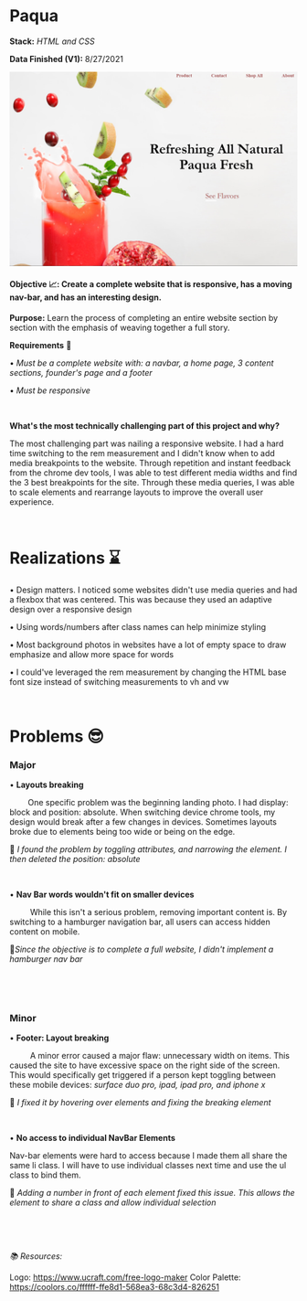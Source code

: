 # Paqua   
**Stack:** *HTML and CSS*

**Data Finished (V1):** 8/27/2021

![displayImg!](Material/finDisplay.png)


#### **Objective 📈:** **Create a complete website that is responsive, has a moving nav-bar, and has an interesting design.**

**Purpose:** Learn the process of completing an entire website section by section with the emphasis of weaving together a full story.

**Requirements** 🚦

• *Must be a complete website with: a navbar, a home page, 3 content sections, founder's page and a footer*

• *Must be responsive*

&nbsp;




**What's the most technically challenging part of this project and why?**

The most challenging part was nailing a responsive website. I had a hard time switching to the rem measurement and I didn't know when to add media breakpoints to the website.  Through repetition and instant feedback from the chrome dev tools, I was able to test different media widths and find the 3 best breakpoints for the site. Through these media queries, I was able to scale elements and rearrange layouts to improve the overall user experience. 

&nbsp;

# Realizations ⌛️

• Design matters. I noticed some websites didn't use media queries and had a flexbox that was centered. This was because they used an adaptive design over a responsive design

• Using words/numbers after class names can help minimize styling

• Most background photos in websites have a lot of empty space to draw emphasize and allow more space for words

• I could've leveraged the rem measurement by changing the HTML base font size instead of switching measurements to vh and vw

&nbsp;

# Problems 😎

### Major

• **Layouts breaking**

&emsp; &emsp;One specific problem was the beginning landing photo. I had display: block and position: absolute. When switching device chrome tools, 
my design would break after a few changes in devices. Sometimes layouts broke due to elements being too wide or being on the edge.

🔑 *I found the problem by toggling attributes, and narrowing the element. I then deleted the position: absolute*

&nbsp;

• **Nav Bar words wouldn't fit on smaller devices**

&emsp; &emsp; While this isn't a serious problem, removing important content is. By switching to a hamburger navigation bar, all users can access hidden content on mobile. 

🔑*Since the objective is to complete a full website, I didn't implement a hamburger nav bar*

&nbsp;

&nbsp;

### Minor

• **Footer: Layout breaking**

&emsp; &emsp; A minor error caused a major flaw: unnecessary width on items. This caused the site to have excessive space on the right side of the screen. This would specifically get triggered if a person kept toggling between these mobile devices: *surface duo pro, ipad, ipad pro, and iphone x*

🔑 *I fixed it by hovering over elements and fixing the breaking element*

&nbsp;

• **No access to individual NavBar Elements**

Nav-bar elements were hard to access because I made them all share the same li class. I will have to use individual classes next time and use the ul class to bind them. 

🔑 *Adding a number in front of each element fixed this issue. This allows the element to share a class and allow individual selection*

&nbsp;

&nbsp;


*📚 Resources:*

Logo: https://www.ucraft.com/free-logo-maker
Color Palette: https://coolors.co/ffffff-ffe8d1-568ea3-68c3d4-826251

